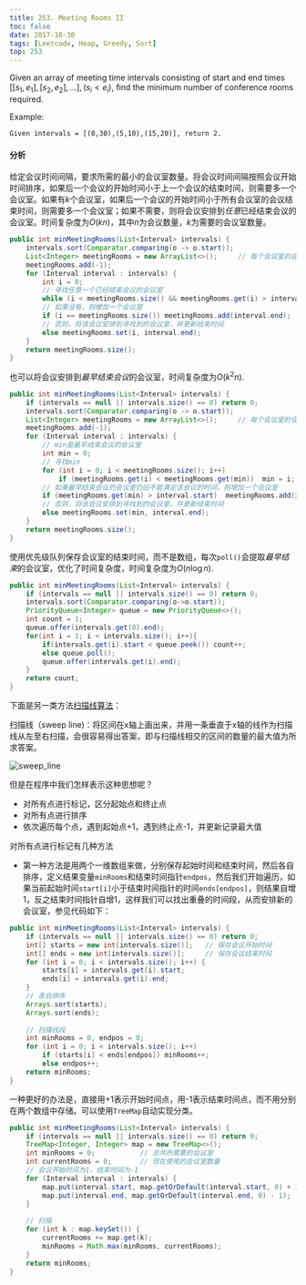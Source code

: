 ```yaml
---
title: 253. Meeting Rooms II
toc: false
date: 2017-10-30
tags: [Leetcode, Heap, Greedy, Sort]
top: 253
---
```


Given an array of meeting time intervals consisting of start and end times $[[s_1,e_1],[s_2,e_2],...], (s_i < e_i)$, find the minimum number of conference rooms required.

Example:

```
Given intervals = [(0,30),(5,10),(15,20)], return 2.
```

#### 分析

给定会议时间间隔，要求所需的最小的会议室数量。将会议时间间隔按照会议开始时间排序，如果后一个会议的开始时间小于上一个会议的结束时间，则需要多一个会议室。如果有$k$个会议室，如果后一个会议的开始时间小于所有会议室的会议结束时间，则需要多一个会议室；如果不需要，则将会议安排到*任意*已经结束会议的会议室。时间复杂度为$O(kn)$，其中$n$为会议数量，$k$为需要的会议室数量。

```Java
public int minMeetingRooms(List<Interval> intervals) {
    intervals.sort(Comparator.comparing(o -> o.start));
    List<Integer> meetingRooms = new ArrayList<>();     // 每个会议室的会议结束时间
    meetingRooms.add(-1);
    for (Interval interval : intervals) {
        int i = 0;
        // 寻找任意一个已经结束会议的会议室
        while (i < meetingRooms.size() && meetingRooms.get(i) > interval.start) i++;
        // 如果没有，则增加一个会议室
        if (i == meetingRooms.size()) meetingRooms.add(interval.end);
        // 否则，将该会议安排到寻找到的会议室，并更新结束时间
        else meetingRooms.set(i, interval.end);
    }
    return meetingRooms.size();
}
```

也可以将会议安排到*最早结束会议*的会议室，时间复杂度为$O(k^2n)$.

```Java
public int minMeetingRooms(List<Interval> intervals) {
    if (intervals == null || intervals.size() == 0) return 0;
    intervals.sort(Comparator.comparing(o -> o.start));
    List<Integer> meetingRooms = new ArrayList<>();     // 每个会议室的会议结束时间
    meetingRooms.add(-1);
    for (Interval interval : intervals) {
        // min是最早结束会议的会议室
        int min = 0;
        // 寻找min
        for (int i = 0; i < meetingRooms.size(); i++)
            if (meetingRooms.get(i) < meetingRooms.get(min))  min = i;
        // 如果最早结束会议的会议室仍旧不能满足该会议的时间，则增加一个会议室
        if (meetingRooms.get(min) > interval.start)  meetingRooms.add(interval.end);
        // 否则，将该会议安排到寻找到的会议室，并更新结束时间
        else meetingRooms.set(min, interval.end);
    }
    return meetingRooms.size();
}
```

使用优先级队列保存会议室的结束时间，而不是数组，每次`poll()`会提取*最早结束*的会议室，优化了时间复杂度，时间复杂度为$O(n\log n)$.

```Java
public int minMeetingRooms(List<Interval> intervals) {
    if (intervals == null || intervals.size() == 0) return 0;
    intervals.sort(Comparator.comparing(o->o.start));
    PriorityQueue<Integer> queue = new PriorityQueue<>();
    int count = 1;
    queue.offer(intervals.get(0).end);
    for(int i = 1; i < intervals.size(); i++){
        if(intervals.get(i).start < queue.peek()) count++;
        else queue.poll();
        queue.offer(intervals.get(i).end);
    }
    return count;
}
```

下面是另一类方法[扫描线算法](https://en.wikipedia.org/wiki/Sweep_line_algorithm)：

扫描线（sweep line)：将区间在x轴上画出来，并用一条垂直于x轴的线作为扫描线从左至右扫描，会很容易得出答案，即与扫描线相交的区间的数量的最大值为所求答案。

![sweep_line](http://phpk72ttq.bkt.clouddn.com/sweep_line.png?imageslim)

但是在程序中我们怎样表示这种思想呢？ 

* 对所有点进行标记，区分起始点和终止点 
* 对所有点进行排序 
* 依次遍历每个点，遇到起始点+1，遇到终止点-1，并更新记录最大值

对所有点进行标记有几种方法

* 第一种方法是用两个一维数组来做，分别保存起始时间和结束时间，然后各自排序，定义结果变量`minRooms`和结束时间指针`endpos`，然后我们开始遍历，如果当前起始时间`start[i]`小于结束时间指针的时间`ends[endpos]`，则结果自增1，反之结束时间指针自增1，这样我们可以找出重叠的时间段，从而安排新的会议室，参见代码如下：

```Java
public int minMeetingRooms(List<Interval> intervals) {
    if (intervals == null || intervals.size() == 0) return 0;
    int[] starts = new int[intervals.size()];   // 保存会议开始时间
    int[] ends = new int[intervals.size()];     // 保存会议结束时间
    for (int i = 0; i < intervals.size(); i++) {
        starts[i] = intervals.get(i).start;
        ends[i] = intervals.get(i).end;
    }
    // 各自排序
    Arrays.sort(starts);
    Arrays.sort(ends);
    
    // 扫描线段
    int minRooms = 0, endpos = 0;
    for (int i = 0; i < intervals.size(); i++)
        if (starts[i] < ends[endpos]) minRooms++;
        else endpos++;
    return minRooms;  
}
```

一种更好的办法是，直接用+1表示开始时间点，用-1表示结束时间点，而不用分别在两个数组中存储。可以使用`TreeMap`自动实现分类。

```Java
public int minMeetingRooms(List<Interval> intervals) {
    if (intervals == null || intervals.size() == 0) return 0;
    TreeMap<Integer, Integer> map = new TreeMap<>();
    int minRooms = 0;           // 总共所需要的会议室
    int currentRooms = 0;       // 现在使用的会议室数量
    // 会议开始时间为1，结束时间为-1
    for (Interval interval : intervals) {
        map.put(interval.start, map.getOrDefault(interval.start, 0) + 1);
        map.put(interval.end, map.getOrDefault(interval.end, 0) - 1);
    }
    
    // 扫描
    for (int k : map.keySet()) {
        currentRooms += map.get(k);
        minRooms = Math.max(minRooms, currentRooms);
    }
    return minRooms; 
}
```



